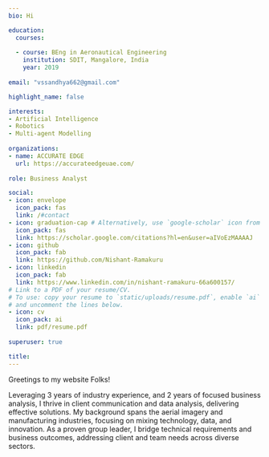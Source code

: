 ```yaml
---
bio: Hi

education:
  courses:
 
  - course: BEng in Aeronautical Engineering
    institution: SDIT, Mangalore, India
    year: 2019
    
email: "vssandhya662@gmail.com"

highlight_name: false

interests:
- Artificial Intelligence
- Robotics
- Multi-agent Modelling
  
organizations:
- name: ACCURATE EDGE
  url: https://accurateedgeuae.com/
  
role: Business Analyst

social:
- icon: envelope
  icon_pack: fas
  link: /#contact
- icon: graduation-cap # Alternatively, use `google-scholar` icon from `ai` icon pack
  icon_pack: fas
  link: https://scholar.google.com/citations?hl=en&user=aIVoEzMAAAAJ
- icon: github
  icon_pack: fab
  link: https://github.com/Nishant-Ramakuru
- icon: linkedin
  icon_pack: fab
  link: https://www.linkedin.com/in/nishant-ramakuru-66a600157/
# Link to a PDF of your resume/CV.
# To use: copy your resume to `static/uploads/resume.pdf`, enable `ai` icons in `params.yaml`,
# and uncomment the lines below.
- icon: cv
  icon_pack: ai
  link: pdf/resume.pdf
  
superuser: true

title: 
---
```

Greetings to my website Folks!

Leveraging 3 years of industry experience, and 2 years of focused business analysis, I thrive in client communication and data analysis, delivering effective solutions. My background spans the aerial imagery and manufacturing industries, focusing on mixing technology, data, and innovation. As a proven group leader, I bridge technical requirements and business outcomes, addressing client and team needs across diverse sectors.

